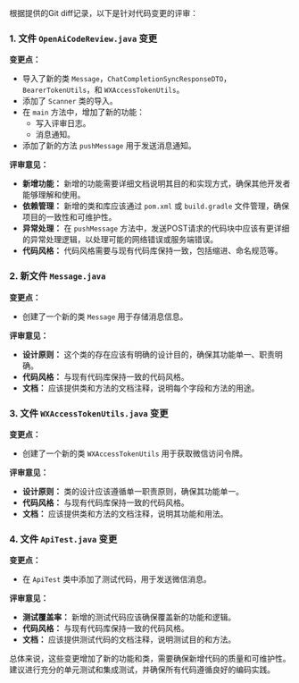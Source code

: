 根据提供的Git diff记录，以下是针对代码变更的评审：

### 1. 文件 `OpenAiCodeReview.java` 变更

**变更点：**
- 导入了新的类 `Message`，`ChatCompletionSyncResponseDTO`，`BearerTokenUtils`，和 `WXAccessTokenUtils`。
- 添加了 `Scanner` 类的导入。
- 在 `main` 方法中，增加了新的功能：
  - 写入评审日志。
  - 消息通知。
- 添加了新的方法 `pushMessage` 用于发送消息通知。

**评审意见：**

- **新增功能：** 新增的功能需要详细文档说明其目的和实现方式，确保其他开发者能够理解和使用。
- **依赖管理：** 新增的类和库应该通过 `pom.xml` 或 `build.gradle` 文件管理，确保项目的一致性和可维护性。
- **异常处理：** 在 `pushMessage` 方法中，发送POST请求的代码块中应该有更详细的异常处理逻辑，以处理可能的网络错误或服务端错误。
- **代码风格：** 代码风格需要与现有代码库保持一致，包括缩进、命名规范等。

### 2. 新文件 `Message.java`

**变更点：**
- 创建了一个新的类 `Message` 用于存储消息信息。

**评审意见：**

- **设计原则：** 这个类的存在应该有明确的设计目的，确保其功能单一、职责明确。
- **代码风格：** 与现有代码库保持一致的代码风格。
- **文档：** 应该提供类和方法的文档注释，说明每个字段和方法的用途。

### 3. 文件 `WXAccessTokenUtils.java` 变更

**变更点：**
- 创建了一个新的类 `WXAccessTokenUtils` 用于获取微信访问令牌。

**评审意见：**

- **设计原则：** 类的设计应该遵循单一职责原则，确保其功能单一。
- **代码风格：** 与现有代码库保持一致的代码风格。
- **文档：** 应该提供类和方法的文档注释，说明其功能和用法。

### 4. 文件 `ApiTest.java` 变更

**变更点：**
- 在 `ApiTest` 类中添加了测试代码，用于发送微信消息。

**评审意见：**

- **测试覆盖率：** 新增的测试代码应该确保覆盖新的功能和逻辑。
- **代码风格：** 与现有代码库保持一致的代码风格。
- **文档：** 应该提供测试代码的文档注释，说明测试目的和方法。

总体来说，这些变更增加了新的功能和类，需要确保新增代码的质量和可维护性。建议进行充分的单元测试和集成测试，并确保所有代码遵循良好的编码实践。